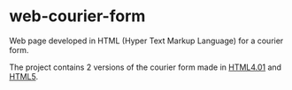 # web-courier-form

Web page developed in HTML (Hyper Text Markup Language) for a courier form.

The project contains 2 versions of the courier form made in [HTML4.01](https://github.com/Iri25/web-html/tree/master/HTML4.01) and [HTML5](https://github.com/Iri25/web-html/tree/master/HTML5).

